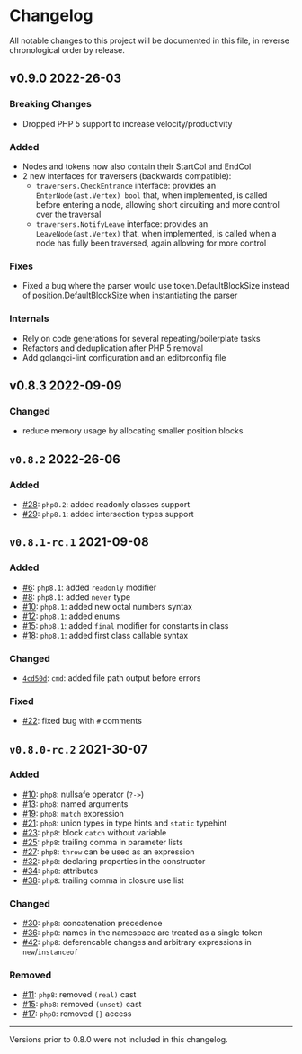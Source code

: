 # Changelog

All notable changes to this project will be documented in this file, in reverse chronological order by release.

## v0.9.0 2022-26-03

### Breaking Changes

- Dropped PHP 5 support to increase velocity/productivity

### Added

- Nodes and tokens now also contain their StartCol and EndCol
- 2 new interfaces for traversers (backwards compatible):
    - `traversers.CheckEntrance` interface: provides an `EnterNode(ast.Vertex) bool` that, when implemented, is called before entering a node, allowing short circuiting and more control over the traversal
    - `traversers.NotifyLeave` interface: provides an `LeaveNode(ast.Vertex)` that, when implemented, is called when a node has fully been traversed, again allowing for more control

### Fixes

- Fixed a bug where the parser would use token.DefaultBlockSize instead of position.DefaultBlockSize when instantiating the parser

### Internals

- Rely on code generations for several repeating/boilerplate tasks
- Refactors and deduplication after PHP 5 removal
- Add golangci-lint configuration and an editorconfig file

## v0.8.3 2022-09-09

### Changed

- reduce memory usage by allocating smaller position blocks

## `v0.8.2` 2022-26-06

### Added

- [#28](https://github.com/VKCOM/php-parser/pull/28): `php8.2`: added readonly classes support
- [#29](https://github.com/VKCOM/php-parser/pull/29): `php8.1`: added intersection types support

## `v0.8.1-rc.1` 2021-09-08

### Added

- [#6](https://github.com/VKCOM/php-parser/pull/6): `php8.1`: added `readonly` modifier
- [#8](https://github.com/VKCOM/php-parser/pull/8): `php8.1`: added `never` type
- [#10](https://github.com/VKCOM/php-parser/pull/10): `php8.1`: added new octal numbers syntax
- [#12](https://github.com/VKCOM/php-parser/pull/12): `php8.1`: added enums
- [#15](https://github.com/VKCOM/php-parser/pull/15): `php8.1`: added `final` modifier for constants in class
- [#18](https://github.com/VKCOM/php-parser/pull/18): `php8.1`: added first class callable syntax

### Changed

- [`4cd50d`](https://github.com/VKCOM/php-parser/commit/85b5d3ef36c9b12923404caf1c57497aa84cd50d): `cmd`: added file path output before errors

### Fixed

- [#22](https://github.com/VKCOM/php-parser/pull/22): fixed bug with `#` comments

## `v0.8.0-rc.2` 2021-30-07

### Added

- [#10](https://github.com/i582/php-parser/pull/10): `php8`: nullsafe operator (`?->`)
- [#13](https://github.com/i582/php-parser/pull/13): `php8`: named arguments 
- [#19](https://github.com/i582/php-parser/pull/19): `php8`: `match` expression 
- [#21](https://github.com/i582/php-parser/pull/21): `php8`: union types in type hints and `static` typehint 
- [#23](https://github.com/i582/php-parser/pull/23): `php8`: block `catch` without variable 
- [#25](https://github.com/i582/php-parser/pull/25): `php8`: trailing comma in parameter lists 
- [#27](https://github.com/i582/php-parser/pull/27): `php8`: `throw` can be used as an expression 
- [#32](https://github.com/i582/php-parser/pull/32): `php8`: declaring properties in the constructor 
- [#34](https://github.com/i582/php-parser/pull/34): `php8`: attributes 
- [#38](https://github.com/i582/php-parser/pull/38): `php8`: trailing comma in closure use list 

### Changed

- [#30](https://github.com/i582/php-parser/pull/30): `php8`: concatenation precedence 
- [#36](https://github.com/i582/php-parser/pull/36): `php8`: names in the namespace are treated as a single token 
- [#42](https://github.com/i582/php-parser/pull/42): `php8`: deferencable changes and arbitrary expressions in `new`/`instanceof` 

### Removed

- [#11](https://github.com/i582/php-parser/pull/11): `php8`: removed `(real)` cast 
- [#15](https://github.com/i582/php-parser/pull/15): `php8`: removed `(unset)` cast 
- [#17](https://github.com/i582/php-parser/pull/17): `php8`: removed `{}` access 

---

Versions prior to 0.8.0 were not included in this changelog.
